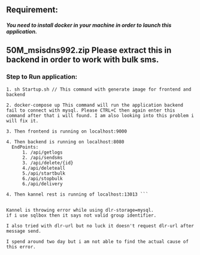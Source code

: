 ## Requirement:
#####  You need to install docker in your machine in order to launch this application.


## 50M_msisdns992.zip Please extract this in backend in order to work with bulk sms.
### Step to Run application:
  ``` 
  1. sh Startup.sh // This command with generate image for frontend and backend 

 2. docker-compose up This command will run the application backend fail to connect with mysql. Please CTRL+C then again enter this command after that i will found. I am also looking into this problem i will fix it.

 3. Then frontend is running on localhost:9000

 4. Then backend is running on localhost:8080
    EndPoints:
        1. /api/getlogs
        2. /api/sendsms
        3. /api/delete/{id}
        4./api/deleteall
        5./api/startbulk
        6./api/stopbulk
        6./api/delivery

 4. Then kannel rest is running of localhost:13013 ```


 Kannel is throwing error while using dlr-storage=mysql.
 if i use sqlbox then it says not valid group identifier.

 I also tried with dlr-url but no luck it doesn't request dlr-url after message send.

 I spend around two day but i am not able to find the actual cause of this error.
